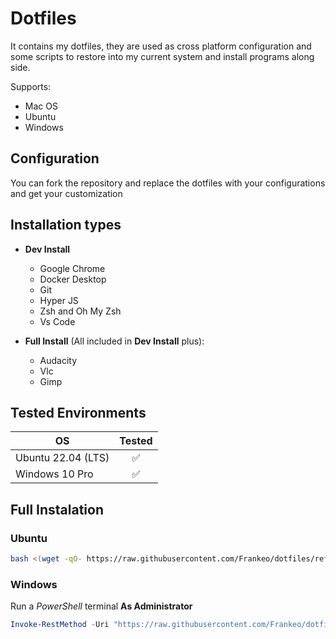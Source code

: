 # Dotfiles
It contains my dotfiles, they are used as cross platform configuration and some scripts to restore into my current system and install programs along side.

Supports:
  - Mac OS
  - Ubuntu
  - Windows

## Configuration
You can fork the repository and replace the dotfiles with your configurations and get your customization

## Installation types

- __Dev Install__
  * Google Chrome
  * Docker Desktop
  * Git
  * Hyper JS
  * Zsh and Oh My Zsh
  * Vs Code 

- __Full Install__ (All included in __Dev Install__ plus): 
  * Audacity
  * Vlc
  * Gimp

## Tested Environments

| OS                  | Tested |
| ------------------- |:------:|
| Ubuntu 22.04 (LTS)  | ✅     |
| Windows 10 Pro  | ✅     |


## Full Instalation

### Ubuntu

```bash
bash <(wget -qO- https://raw.githubusercontent.com/Frankeo/dotfiles/refs/heads/main/installations/ubuntu-full.sh)
```

### Windows
Run a _PowerShell_ terminal **As Administrator**
```powershell
Invoke-RestMethod -Uri "https://raw.githubusercontent.com/Frankeo/dotfiles/refs/heads/main/installations/windows-full.ps1" | Invoke-Expression
```